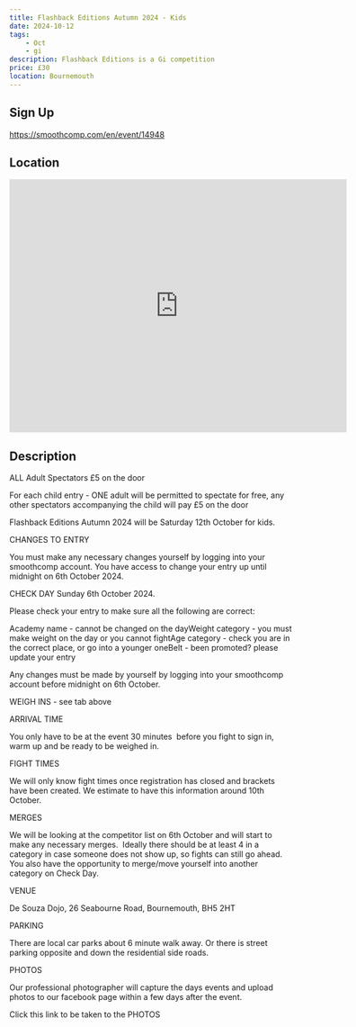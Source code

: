 ```yaml
---
title: Flashback Editions Autumn 2024 - Kids
date: 2024-10-12
tags:
    - Oct
    - gi 
description: Flashback Editions is a Gi competition
price: £30
location: Bournemouth
---
```

## Sign Up
https://smoothcomp.com/en/event/14948

## Location
<iframe src="https://www.google.com/maps/embed?pb=!1m18!1m12!1m3!1d12345.6789!2d-1.8233226!3d50.7301905!2m3!1f0!2f0!3f0!3m2!1i1024!2i768!4f13.1!3m3!1m2!1s0x0%3A0x0!2z50.7301905!5e0!3m2!1sen!2sus!4v1234567890" width="600" height="450" style="border:0;" allowfullscreen="" loading="lazy"></iframe>

## Description
ALL Adult Spectators £5 on the door


For each child entry - ONE adult will be permitted to spectate for free, any other spectators accompanying the child will pay £5 on the door


Flashback Editions Autumn 2024 will be Saturday 12th October for kids.


CHANGES TO ENTRY


You must make any necessary changes yourself by logging into your smoothcomp account. You have access to change your entry up until midnight on 6th October 2024.


CHECK DAY Sunday 6th October 2024.


Please check your entry to make sure all the following are correct:


Academy name - cannot be changed on the dayWeight category - you must make weight on the day or you cannot fightAge category - check you are in the correct place, or go into a younger oneBelt - been promoted? please update your entry


Any changes must be made by yourself by logging into your smoothcomp account before midnight on 6th October.


WEIGH INS - see tab above


ARRIVAL TIME


You only have to be at the event 30 minutes  before you fight to sign in, warm up and be ready to be weighed in.  


FIGHT TIMES


We will only know fight times once registration has closed and brackets have been created. We estimate to have this information around 10th October.


MERGES


We will be looking at the competitor list on 6th October and will start to make any necessary merges.  Ideally there should be at least 4 in a category in case someone does not show up, so fights can still go ahead. You also have the opportunity to merge/move yourself into another category on Check Day.


VENUE


De Souza Dojo, 26 Seabourne Road, Bournemouth, BH5 2HT


PARKING


There are local car parks about 6 minute walk away. Or there is street parking opposite and down the residential side roads.


PHOTOS


Our professional photographer will capture the days events and upload photos to our facebook page within a few days after the event.


Click this link to be taken to the PHOTOS